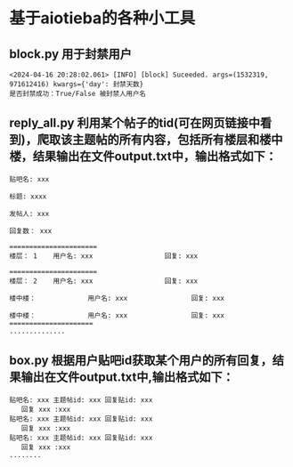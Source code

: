 # 基于aiotieba的各种小工具
## block.py 用于封禁用户
```
<2024-04-16 20:28:02.061> [INFO] [block] Suceeded. args=(1532319, 971612416) kwargs={'day': 封禁天数}
是否封禁成功：True/False 被封禁人用户名 
```
## reply_all.py 利用某个帖子的tid(可在网页链接中看到)，爬取该主题帖的所有内容，包括所有楼层和楼中楼，结果输出在文件output.txt中，输出格式如下：
```
贴吧名: xxx

标题: xxxx

发帖人: xxx

回复数： xxx

======================
楼层： 1    用户名: xxx                  回复: xxx

======================
楼层： 2    用户名: xxx                  回复: xxx

楼中楼：             用户名: xxx                回复: xxx

楼中楼：             用户名: xxx                回复: xxx
=====================
..............
```
## box.py 根据用户贴吧id获取某个用户的所有回复，结果输出在文件output.txt中,输出格式如下：
```
贴吧名: xxx 主题帖id: xxx 回复贴id: xxx
   回复 xxx :xxx
贴吧名: xxx 主题帖id: xxx 回复贴id: xxx
   回复 xxx :xxx
贴吧名: xxx 主题帖id: xxx 回复贴id: xxx
   回复 xxx :xxx
........
```
